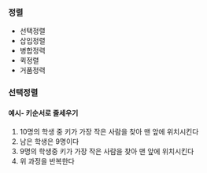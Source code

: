 ### 정렬
* 선택정렬
* 삽입정렬
* 병합정력
* 퀵정렬
* 거품정력

### 선택정렬
#### 예시- 키순서로 줄세우기
1. 10명의 학생 중 키가 가장 작은 사람을 찾아 맨 앞에 위치시킨다
2. 남은 학생은 9명이다
3. 9명의 학생중 키가 가장 작은 사람을 찾아 맨 앞에 위치시킨다
4. 위 과정을 반복한다